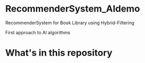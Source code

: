 # RecommenderSystem_AIdemo
RecommenderSystem for Book Library using Hybrid-Filtering

First approach to AI algorithms
# What's in this repository
